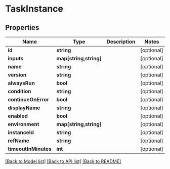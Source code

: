 # TaskInstance

## Properties
Name | Type | Description | Notes
------------ | ------------- | ------------- | -------------
**id** | **string** |  | [optional] 
**inputs** | **map[string,string]** |  | [optional] 
**name** | **string** |  | [optional] 
**version** | **string** |  | [optional] 
**alwaysRun** | **bool** |  | [optional] 
**condition** | **string** |  | [optional] 
**continueOnError** | **bool** |  | [optional] 
**displayName** | **string** |  | [optional] 
**enabled** | **bool** |  | [optional] 
**environment** | **map[string,string]** |  | [optional] 
**instanceId** | **string** |  | [optional] 
**refName** | **string** |  | [optional] 
**timeoutInMinutes** | **int** |  | [optional] 

[[Back to Model list]](../README.md#documentation-for-models) [[Back to API list]](../README.md#documentation-for-api-endpoints) [[Back to README]](../README.md)


